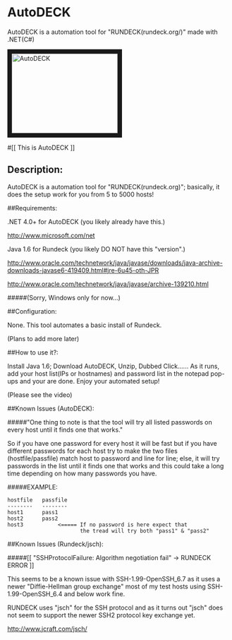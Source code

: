 AutoDECK
========

AutoDECK is a automation tool for "RUNDECK(rundeck.org/)" made with .NET(C#)

<a href="http://www.youtube.com/watch?feature=player_embedded&v=FSgPDadcEek" target="_blank"><img src="http://img.youtube.com/vi/FSgPDadcEek/0.jpg" alt="AutoDECK" width="240" height="180" border="10" /></a>

#[[ This is AutoDECK ]]

## Description:

AutoDECK is a automation tool for "RUNDECK(rundeck.org)"; basically, it does the setup work for you from 5 to 5000 hosts! 


##Requirements:

.NET 4.0+ for AutoDECK (you likely already have this.)

http://www.microsoft.com/net

Java 1.6 for Rundeck (you likely DO NOT have this "version".)

http://www.oracle.com/technetwork/java/javase/downloads/java-archive-downloads-javase6-419409.html#jre-6u45-oth-JPR

http://www.oracle.com/technetwork/java/javase/archive-139210.html

#####(Sorry, Windows only for now...)

##Configuration:

None. This tool automates a basic install of Rundeck. 

(Plans to add more later)


##How to use it?:

Install Java 1.6; Download AutoDECK, Unzip, Dubbed Click...... As it runs, add your host list(IPs or hostnames) 
and password list in the notepad pop-ups and your are done. Enjoy your automated setup!

(Please see the video)


##Known Issues (AutoDECK):

#####"One thing to note is that the tool will try all listed passwords on every host until it finds one that works."
 
So if you have one password for every host it will be fast but if you have different passwords for each host 
try to make the two files (hostfile/passfile) match host to password and line for line; else, it will try passwords in the list until 
it finds one that works and this could take a long time depending on how many passwords you have.

#####EXAMPLE:
```
hostfile   passfile
--------   --------
host1      pass1
host2	   pass2
host3           <===== If no password is here expect that 
                       the tread will try both "pass1" & "pass2"
```

##Known Issues (Rundeck/jsch):

#####[[ "SSHProtocolFailure: Algorithm negotiation fail" -> RUNDECK ERROR ]]

This seems to be a known issue with SSH-1.99-OpenSSH_6.7 as it uses a newer "Diffie-Hellman group exchange" 
most of my test hosts using SSH-1.99-OpenSSH_6.4 and below work fine.

RUNDECK uses "jsch" for the SSH protocol and as it turns out "jsch" does not seem to support the newer SSH2 protocol key exchange yet.

http://www.jcraft.com/jsch/


